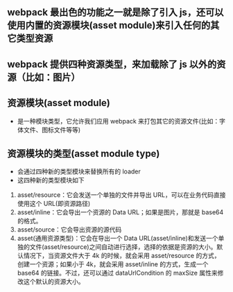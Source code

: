 ## webpack 最出色的功能之一就是除了引入 js，还可以使用内置的资源模块(asset module)来引入任何的其它类型资源

## webpack 提供四种资源类型，来加载除了 js 以外的资源（比如：图片）

## 资源模块(asset module)

- 是一种模块类型，它允许我们应用 webpack 来打包其它的资源文件(比如：字体文件、图标文件等等)

## 资源模块的类型(asset module type)

- 会通过四种新的类型模块来替换所有的 loader
- 这四种新的类型模块如下

1. asset/resource：它会发送一个单独的文件并导出 URL，可以在业务代码直接使用这个 URL(即资源路径)
2. asset/inline：它会导出一个资源的 Data URL；如果是图片，那就是 base64 的格式。
3. asset/source：它会导出资源的源代码
4. asset(通用资源类型)：它会在导出一个 Data URL(asset/inline)和发送一个单独的文件(asset/resource)之间自动进行选择，选择的依据是资源的大小。默认情况下，当资源文件大于 4k 的时候，就会采用 asset/resource 的方式，创建一个资源；如果小于 4k，就会采用 asset/inline 的方式，生成一个 base64 的链接。不过，还可以通过 dataUrlCondition 的 maxSize 属性来修改这个默认的资源大小。

